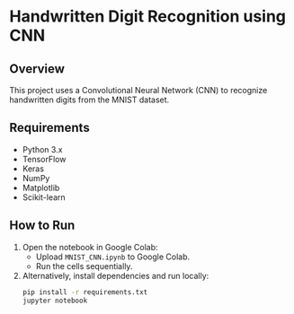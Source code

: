 # Handwritten Digit Recognition using CNN

## Overview
This project uses a Convolutional Neural Network (CNN) to recognize handwritten digits from the MNIST dataset.

## Requirements
- Python 3.x
- TensorFlow
- Keras
- NumPy
- Matplotlib
- Scikit-learn

## How to Run
1. Open the notebook in Google Colab:
   - Upload `MNIST_CNN.ipynb` to Google Colab.
   - Run the cells sequentially.
2. Alternatively, install dependencies and run locally:
   ```bash
   pip install -r requirements.txt
   jupyter notebook

